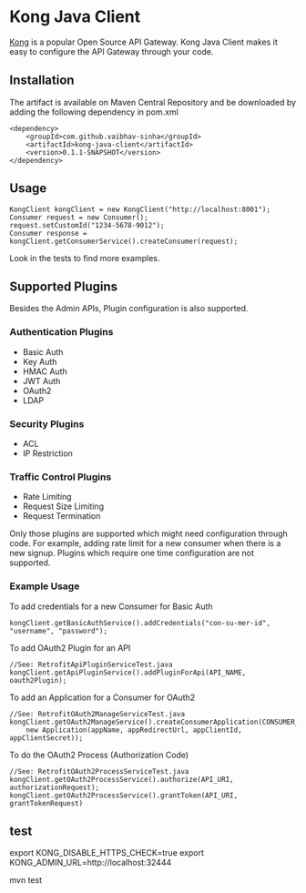 # Kong Java Client

[Kong](https://getkong.org/) is a popular Open Source API Gateway. Kong Java Client makes it easy to configure the API Gateway through your code.

## Installation

The artifact is available on Maven Central Repository and be downloaded by adding the following dependency in pom.xml

    <dependency>
        <groupId>com.github.vaibhav-sinha</groupId>
        <artifactId>kong-java-client</artifactId>
        <version>0.1.1-SNAPSHOT</version>
    </dependency>
    
## Usage

    KongClient kongClient = new KongClient("http://localhost:8001");
    Consumer request = new Consumer();
    request.setCustomId("1234-5678-9012");
    Consumer response = kongClient.getConsumerService().createConsumer(request);

Look in the tests to find more examples.

## Supported Plugins

Besides the Admin APIs, Plugin configuration is also supported.

### Authentication Plugins
  * Basic Auth
  * Key Auth
  * HMAC Auth
  * JWT Auth
  * OAuth2
  * LDAP

### Security Plugins
  * ACL
  * IP Restriction

### Traffic Control Plugins
  * Rate Limiting
  * Request Size Limiting
  * Request Termination

Only those plugins are supported which might need configuration through code. For example, adding rate limit for a new consumer when there is a new signup. Plugins which require one time configuration are not supported.

### Example Usage

To add credentials for a new Consumer for Basic Auth

    kongClient.getBasicAuthService().addCredentials("con-su-mer-id", "username", "password");

    
To add OAuth2 Plugin for an API

    //See: RetrofitApiPluginServiceTest.java
    kongClient.getApiPluginService().addPluginForApi(API_NAME, oauth2Plugin);
    
To add an Application for a Consumer for OAuth2

    //See: RetrofitOAuth2ManageServiceTest.java
    kongClient.getOAuth2ManageService().createConsumerApplication(CONSUMER_ID, 
        new Application(appName, appRedirectUrl, appClientId, appClientSecret));
        
To do the OAuth2 Process (Authorization Code)

    //See: RetrofitOAuth2ProcessServiceTest.java
    kongClient.getOAuth2ProcessService().authorize(API_URI, authorizationRequest);
    kongClient.getOAuth2ProcessService().grantToken(API_URI, grantTokenRequest)

## test

export KONG_DISABLE_HTTPS_CHECK=true
export KONG_ADMIN_URL=http://localhost:32444

mvn test